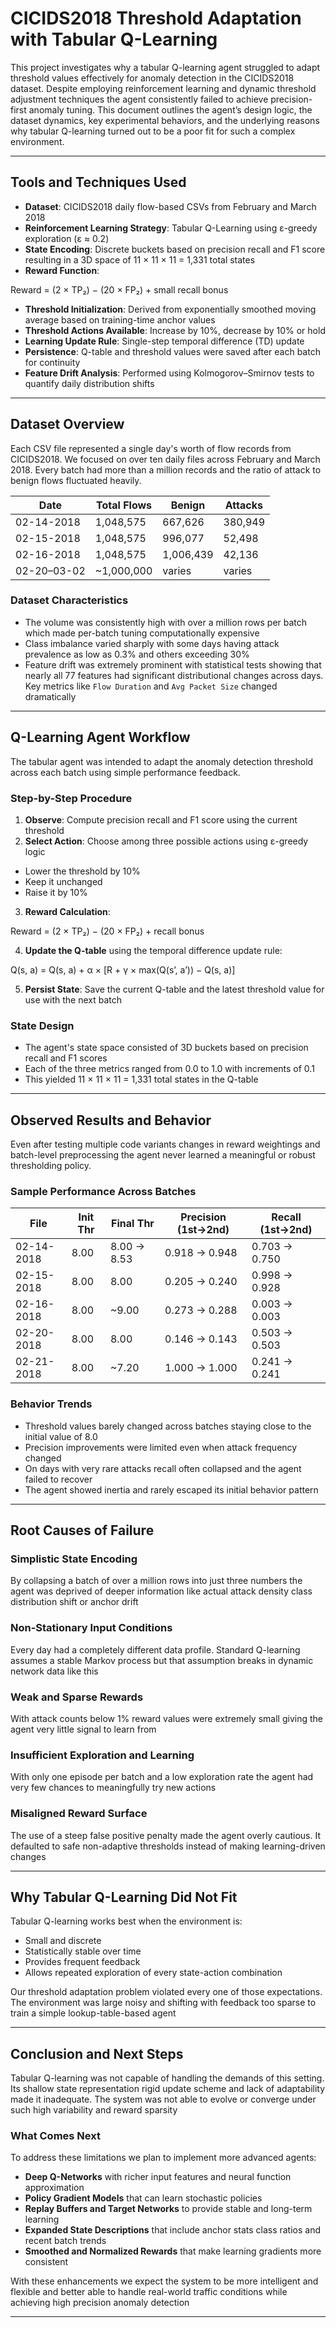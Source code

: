 
# CICIDS2018 Threshold Adaptation with Tabular Q-Learning

This project investigates why a tabular Q-learning agent struggled to adapt threshold values effectively for anomaly detection in the CICIDS2018 dataset. Despite employing reinforcement learning and dynamic threshold adjustment techniques the agent consistently failed to achieve precision-first anomaly tuning. This document outlines the agent’s design logic, the dataset dynamics, key experimental behaviors, and the underlying reasons why tabular Q-learning turned out to be a poor fit for such a complex environment.

---

## Tools and Techniques Used

- **Dataset**: CICIDS2018 daily flow-based CSVs from February and March 2018  
- **Reinforcement Learning Strategy**: Tabular Q-Learning using ε-greedy exploration (ε ≈ 0.2)  
- **State Encoding**: Discrete buckets based on precision recall and F1 score resulting in a 3D space of 11 × 11 × 11 = 1,331 total states  
- **Reward Function**:  

Reward = (2 × TP₂) − (20 × FP₂) + small recall bonus

- **Threshold Initialization**: Derived from exponentially smoothed moving average based on training-time anchor values  
- **Threshold Actions Available**: Increase by 10%, decrease by 10% or hold  
- **Learning Update Rule**: Single-step temporal difference (TD) update  
- **Persistence**: Q-table and threshold values were saved after each batch for continuity  
- **Feature Drift Analysis**: Performed using Kolmogorov–Smirnov tests to quantify daily distribution shifts

---

## Dataset Overview

Each CSV file represented a single day's worth of flow records from CICIDS2018. We focused on over ten daily files across February and March 2018. Every batch had more than a million records and the ratio of attack to benign flows fluctuated heavily.

| Date         | Total Flows | Benign       | Attacks     |
|--------------|-------------|--------------|-------------|
| 02-14-2018   | 1,048,575   | 667,626      | 380,949     |
| 02-15-2018   | 1,048,575   | 996,077      | 52,498      |
| 02-16-2018   | 1,048,575   | 1,006,439    | 42,136      |
| 02-20–03-02  | ~1,000,000  | varies       | varies      |

### Dataset Characteristics

- The volume was consistently high with over a million rows per batch which made per-batch tuning computationally expensive  
- Class imbalance varied sharply with some days having attack prevalence as low as 0.3% and others exceeding 30%  
- Feature drift was extremely prominent with statistical tests showing that nearly all 77 features had significant distributional changes across days. Key metrics like `Flow Duration` and `Avg Packet Size` changed dramatically

---

## Q-Learning Agent Workflow

The tabular agent was intended to adapt the anomaly detection threshold across each batch using simple performance feedback.

### Step-by-Step Procedure

1. **Observe**: Compute precision recall and F1 score using the current threshold  
2. **Select Action**: Choose among three possible actions using ε-greedy logic  
 - Lower the threshold by 10%  
 - Keep it unchanged  
 - Raise it by 10%  
3. **Reward Calculation**:  

Reward = (2 × TP₂) − (20 × FP₂) + recall bonus

4. **Update the Q-table** using the temporal difference update rule:  

Q(s, a) = Q(s, a) + α × [R + γ × max(Q(s’, a’)) − Q(s, a)]

5. **Persist State**: Save the current Q-table and the latest threshold value for use with the next batch

### State Design

- The agent's state space consisted of 3D buckets based on precision recall and F1 scores  
- Each of the three metrics ranged from 0.0 to 1.0 with increments of 0.1  
- This yielded 11 × 11 × 11 = 1,331 total states in the Q-table

---

## Observed Results and Behavior

Even after testing multiple code variants changes in reward weightings and batch-level preprocessing the agent never learned a meaningful or robust thresholding policy.

### Sample Performance Across Batches

| File          | Init Thr | Final Thr   | Precision (1st→2nd) | Recall (1st→2nd) |
|---------------|----------|-------------|----------------------|------------------|
| 02-14-2018    | 8.00     | 8.00 → 8.53 | 0.918 → 0.948        | 0.703 → 0.750    |
| 02-15-2018    | 8.00     | 8.00        | 0.205 → 0.240        | 0.998 → 0.928    |
| 02-16-2018    | 8.00     | ~9.00       | 0.273 → 0.288        | 0.003 → 0.003    |
| 02-20-2018    | 8.00     | 8.00        | 0.146 → 0.143        | 0.503 → 0.503    |
| 02-21-2018    | 8.00     | ~7.20       | 1.000 → 1.000        | 0.241 → 0.241    |

### Behavior Trends

- Threshold values barely changed across batches staying close to the initial value of 8.0  
- Precision improvements were limited even when attack frequency changed  
- On days with very rare attacks recall often collapsed and the agent failed to recover  
- The agent showed inertia and rarely escaped its initial behavior pattern

---

## Root Causes of Failure

### Simplistic State Encoding

By collapsing a batch of over a million rows into just three numbers the agent was deprived of deeper information like actual attack density class distribution shift or anchor drift

### Non-Stationary Input Conditions

Every day had a completely different data profile. Standard Q-learning assumes a stable Markov process but that assumption breaks in dynamic network data like this

### Weak and Sparse Rewards

With attack counts below 1% reward values were extremely small giving the agent very little signal to learn from

### Insufficient Exploration and Learning

With only one episode per batch and a low exploration rate the agent had very few chances to meaningfully try new actions

### Misaligned Reward Surface

The use of a steep false positive penalty made the agent overly cautious. It defaulted to safe non-adaptive thresholds instead of making learning-driven changes

---

## Why Tabular Q-Learning Did Not Fit

Tabular Q-learning works best when the environment is:

- Small and discrete  
- Statistically stable over time  
- Provides frequent feedback  
- Allows repeated exploration of every state-action combination

Our threshold adaptation problem violated every one of those expectations. The environment was large noisy and shifting with feedback too sparse to train a simple lookup-table-based agent

---

## Conclusion and Next Steps

Tabular Q-learning was not capable of handling the demands of this setting. Its shallow state representation rigid update scheme and lack of adaptability made it inadequate. The system was not able to evolve or converge under such high variability and reward sparsity

### What Comes Next

To address these limitations we plan to implement more advanced agents:

- **Deep Q-Networks** with richer input features and neural function approximation  
- **Policy Gradient Models** that can learn stochastic policies  
- **Replay Buffers and Target Networks** to provide stable and long-term learning  
- **Expanded State Descriptions** that include anchor stats class ratios and recent batch trends  
- **Smoothed and Normalized Rewards** that make learning gradients more consistent

With these enhancements we expect the system to be more intelligent and flexible and better able to handle real-world traffic conditions while achieving high precision anomaly detection

---